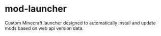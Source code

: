 # mod-launcher
Custom Minecraft launcher designed to automatically install and update mods based on web api version data. 
